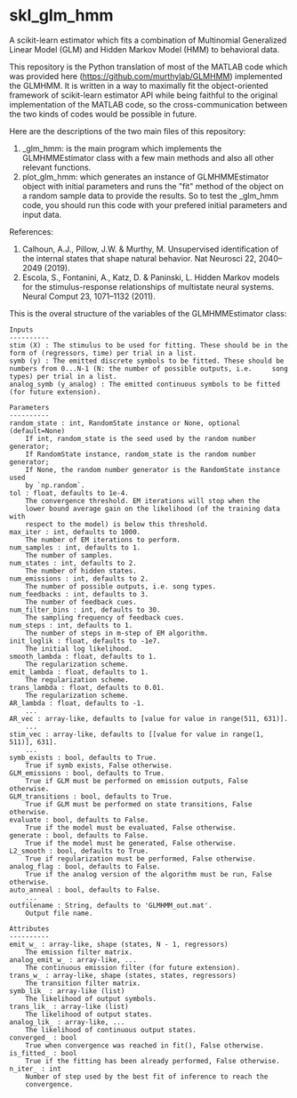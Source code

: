 # skl_glm_hmm
A scikit-learn estimator which fits a combination of Multinomial Generalized Linear Model (GLM) and Hidden Markov Model (HMM) to behavioral data.

This repository is the Python translation of most of the MATLAB code which was provided here (https://github.com/murthylab/GLMHMM) implemented the GLMHMM. It is written in a way to maximally fit the object-oriented framework of scikit-learn estimator API while being faithful to the original implementation of the MATLAB code, so the cross-communication between the two kinds of codes would be possible in future.

Here are the descriptions of the two main files of this repository:
1) _glm_hmm: is the main program which implements the GLMHMMEstimator class with a few main methods and also all other relevant functions.
2) plot_glm_hmm: which generates an instance of GLMHMMEstimator object with initial parameters and runs the "fit" method of the object on a random sample data to provide the results. So to test the _glm_hmm code, you should run this code with your prefered initial parameters and input data.

References:
1) Calhoun, A.J., Pillow, J.W. & Murthy, M. Unsupervised identification of the internal states that shape natural behavior. Nat Neurosci 22, 2040–2049 (2019).
2) Escola, S., Fontanini, A., Katz, D. & Paninski, L. Hidden Markov models for the stimulus-response relationships of multistate neural systems. Neural Comput 23, 1071–1132 (2011).

This is the overal structure of the variables of the GLMHMMEstimator class:

    Inputs
    ----------
    stim (X) : The stimulus to be used for fitting. These should be in the form of (regressors, time) per trial in a list.
    symb (y) : The emitted discrete symbols to be fitted. These should be numbers from 0...N-1 (N: the number of possible outputs, i.e.     song types) per trial in a list.
    analog_symb (y_analog) : The emitted continuous symbols to be fitted (for future extension).
        
    Parameters
    ----------
    random_state : int, RandomState instance or None, optional (default=None)
        If int, random_state is the seed used by the random number generator;
        If RandomState instance, random_state is the random number generator;
        If None, the random number generator is the RandomState instance used
        by `np.random`.
    tol : float, defaults to 1e-4.
        The convergence threshold. EM iterations will stop when the
        lower bound average gain on the likelihood (of the training data with
        respect to the model) is below this threshold.
    max_iter : int, defaults to 1000.
        The number of EM iterations to perform.
    num_samples : int, defaults to 1.
        The number of samples.
    num_states : int, defaults to 2.
        The number of hidden states.
    num_emissions : int, defaults to 2.
        The number of possible outputs, i.e. song types.
    num_feedbacks : int, defaults to 3.
        The number of feedback cues.
    num_filter_bins : int, defaults to 30.
        The sampling frequency of feedback cues.
    num_steps : int, defaults to 1.
        The number of steps in m-step of EM algorithm.   
    init_loglik : float, defaults to -1e7.
        The initial log likelihood.
    smooth_lambda : float, defaults to 1.
        The regularization scheme.
    emit_lambda : float, defaults to 1.
        The regularization scheme.
    trans_lambda : float, defaults to 0.01.
        The regularization scheme.
    AR_lambda : float, defaults to -1.
        ...
    AR_vec : array-like, defaults to [value for value in range(511, 631)].
        ...
    stim_vec : array-like, defaults to [[value for value in range(1, 511)], 631].
        ...
    symb_exists : bool, defaults to True.
        True if symb exists, False otherwise.
    GLM_emissions : bool, defaults to True.
        True if GLM must be performed on emission outputs, False otherwise.
    GLM_transitions : bool, defaults to True.
        True if GLM must be performed on state transitions, False otherwise.
    evaluate : bool, defaults to False.
        True if the model must be evaluated, False otherwise.
    generate : bool, defaults to False.
        True if the model must be generated, False otherwise. 
    L2_smooth : bool, defaults to True.
        True if regularization must be performed, False otherwise.
    analog_flag : bool, defaults to False.
        True if the analog version of the algorithm must be run, False otherwise. 
    auto_anneal : bool, defaults to False.
        ...
    outfilename : String, defaults to 'GLMHMM_out.mat'.
        Output file name.
         
    Attributes
    ----------
    emit_w_ : array-like, shape (states, N - 1, regressors)
        The emission filter matrix.
    analog_emit_w_ : array-like, ...
        The continuous emission filter (for future extension).
    trans_w_ : array-like, shape (states, states, regressors)
        The transition filter matrix.
    symb_lik_ : array-like (list)
        The likelihood of output symbols.
    trans_lik_ : array-like (list)
        The likelihood of output states.
    analog_lik_ : array-like, ...
        The likelihood of continuous output states.
    converged_ : bool
        True when convergence was reached in fit(), False otherwise.
    is_fitted_ : bool
        True if the fitting has been already performed, False otherwise.
    n_iter_ : int
        Number of step used by the best fit of inference to reach the
        convergence.

